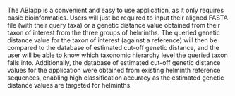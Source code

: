 The ABIapp is a convenient and easy to use application, as it only requires basic bioinformatics. Users will just be required to input their aligned FASTA file (with their query taxa) or a genetic distance value obtained from their taxon of interest from the three groups of helminths. The queried genetic distance value for the taxon of interest (against a reference) will then be compared to the database of estimated cut-off genetic distance, and the user will be able to know which taxonomic hierarchy level the queried taxon falls into. Additionally, the database of estimated cut-off genetic distance values for the application were obtained from existing helminth reference sequences, enabling high classification accuracy as the estimated genetic distance values are targeted for helminths.